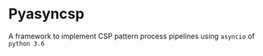 # Pyasyncsp

A framework to implement CSP pattern process pipelines using `asyncio` of `python 3.6`


